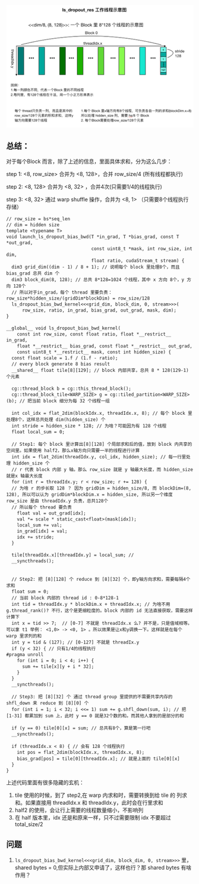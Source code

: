 
![](./imgs/ls_dropout_res.png)

## 总结：
对于每个Block 而言，除了上述的信息，里面具体求和，分为这么几步：

step 1: <8, row_size> 合并为 <8, 128>，合并 row\_size/4 (所有线程都执行)

step 2: <8, 128> 合并为 <8, 32> ，合并4次(只需要1/4的线程执行)

step 3: <8, 32> 通过 warp shuffle 操作，合并为 <8, 1> （只需要8个线程执行存储）

```
// row_size = bs*seq_len
// dim = hidden size
template <typename T>
void launch_ls_dropout_bias_bwd(T *in_grad, T *bias_grad, const T *out_grad,
                                const uint8_t *mask, int row_size, int dim,
                                float ratio, cudaStream_t stream) {
  dim3 grid_dim((dim - 1) / 8 + 1); // 说明每个 block 里处理8个，而且 bias_grad 总共 dim 个
  dim3 block_dim(8, 128); // 总共 8*128=1024 个线程，其中 x 方向 8个，y 方向 128个
  // 所以对于in_grad，每个 thread 里要负责： row_size*hidden_size/(gridDim*blockDim) = row_size/128
  ls_dropout_bias_bwd_kernel<<<grid_dim, block_dim, 0, stream>>>(
      row_size, ratio, in_grad, bias_grad, out_grad, mask, dim);
}

__global__ void ls_dropout_bias_bwd_kernel(
    const int row_size, const float ratio, float *__restrict__ in_grad,
    float *__restrict__ bias_grad, const float *__restrict__ out_grad,
    const uint8_t *__restrict__ mask, const int hidden_size) {
  const float scale = 1.f / (1.f - ratio);
  // every block generate 8 bias result
  __shared__ float tile[8][129]; // block 内部共享，总共 8 * 128(129-1) 个元素

  cg::thread_block b = cg::this_thread_block();
  cg::thread_block_tile<WARP_SIZE> g = cg::tiled_partition<WARP_SIZE>(b); // 把当前 block 细分为每 32 个线程一组

  int col_idx = flat_2dim(blockIdx.x, threadIdx.x, 8); // 每个 block 里处理8个，这样总共处理 dim(hidden_size) 个
  int stride = hidden_size * 128; // 为啥？可能因为有 128 个线程
  float local_sum = 0;

  // Step1: 每个 block 里计算出[8][128] 个局部求和后的值，放到 block 内共享的空间里。如果使用 half2，那么x轴方向只需要一半的线程进行计算
  int idx = flat_2dim(threadIdx.y, col_idx, hidden_size); // 每一行里处理 hidden_size 个
  // r 代表 block 内部 y 轴。那么 row_size 就是 y 轴最大长度，而 hidden_size 就是x 轴最大长度
  for (int r = threadIdx.y; r < row_size; r += 128) { 
  // 为啥 r 的步长取 128 ？ 因为 gridDim = hidden_size/8, 而 blockDim=(8, 128), 所以可以认为 gridDim*blockDim.x = hidden_size, 所以另一个维度 row_size 是由 threadIdx.y 负责，总共128个
  // 所以每个 thread 要负责 
    float val = out_grad[idx];
    val *= scale * static_cast<float>(mask[idx]);
    local_sum += val;
    in_grad[idx] = val;
    idx += stride;
  }

  tile[threadIdx.x][threadIdx.y] = local_sum; // 
  __syncthreads();


  // Step2: 把 [8][128] 个 reduce 到 [8][32] 个，即y轴方向求和，需要每隔4个求和
  float sum = 0;
  // 当前 block 内部的 thread id : 0-8*128-1
  int tid = threadIdx.y * blockDim.x + threadIdx.x; // 为啥不用 g.thread_rank()? 不行，这个是更细粒度的。block 内部的 id 无法直接获取，需要这样计算下
  int x = tid >> 7;  // [0-7] 不就是 threadIdx.x 么? 并不是，只是值域相等。可以拿 t1 举例： <1,0> -> <0, 1> 。所以效果是让x和y调换一下。这样就是在每个 warp 里求列的和
  int y = tid & (127); // [0-127] 不就是 threadIx.y 
  if (y < 32) { // 只有1/4的线程执行
#pragma unroll
    for (int i = 0; i < 4; i++) {
      sum += tile[x][y + i * 32];
    }
  }
  __syncthreads();

  // Step3: 把 [8][32] 个 通过 thread group 里提供的不需要共享内存的 shfl_down 来 reduce 到 [8][0] 个
  for (int i = 1; i < 32; i <<= 1) sum += g.shfl_down(sum, i); // 把 [1-31] 都累加到 sum 上，此时 y == 0 就是32个数的和。而其他人拿到的是部分的和

  if (y == 0) tile[0][x] = sum; // 总共有8个，算是第一行吧
  __syncthreads();

  if (threadIdx.x < 8) { // 会有 128 个线程执行
    int pos = flat_2dim(blockIdx.x, threadIdx.x, 8);
    bias_grad[pos] = tile[0][threadIdx.x]; // 就是上面的 tile[0][x]
  }
}

```

上述代码里面有很多隐藏的玄机：

1. tile 使用的时候，到了 step2,在 warp 内求和时，需要转换到给 tile 的 列求和。如果直接用 threadIdx.x 和  threadIdx.y，此时会在行里求和
2. half2 的使用，会让行上需要的线程数量缩小，不影响列
3. 在 half 版本里，idx 还是和原来一样，只不过需要限制 idx  不要超过 total_size/2

## 问题
1. `ls_dropout_bias_bwd_kernel<<<grid_dim, block_dim, 0, stream>>>` 里，shared bytes = 0,但实际上内部又申请了，这样也行？那 shared bytes 有啥作用？
